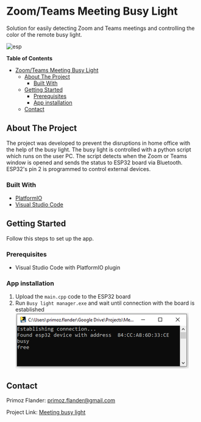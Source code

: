 # Zoom/Teams Meeting Busy Light

Solution for easily detecting Zoom and Teams meetings and controlling the color of the remote busy light.

![esp](assets/esp.png)

**Table of Contents**

- [Zoom/Teams Meeting Busy Light](#zoom/teams-meeting-busy-light)
  * [About The Project](#about-the-project)
    + [Built With](#built-with)
  * [Getting Started](#getting-started)
    + [Prerequisites](#prerequisites)
    + [App installation](#app-installation)
  * [Contact](#contact)


## About The Project

The project was developed to prevent the disruptions in home office with the help of the busy light. The busy light is controlled with a python script which runs on the user PC. The script detects when the Zoom or Teams window is opened and sends the status to ESP32 board via Bluetooth. ESP32's pin 2 is programmed to control external devices.

### Built With

* [PlatformIO](https://platformio.org)
* [Visual Studio Code](https://code.visualstudio.com)

## Getting Started

Follow this steps to set up the app.

### Prerequisites

* Visual Studio Code with PlatformIO plugin


### App installation

1. Upload the `main.cpp` code to the ESP32 board
2. Run `Busy light manager.exe` and wait until connection with the board is established
![cmd](assets/cmd.png)


## Contact

Primoz Flander: [primoz.flander@gmail.com](<mailto:primoz.flander@gmail.com>)

Project Link: [Meeting busy light](https://github.com/primozflander/meeting_busy_light)
